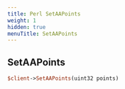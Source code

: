 ```yaml
---
title: Perl SetAAPoints
weight: 1
hidden: true
menuTitle: SetAAPoints
---
```

## SetAAPoints
```perl
$client->SetAAPoints(uint32 points)
```